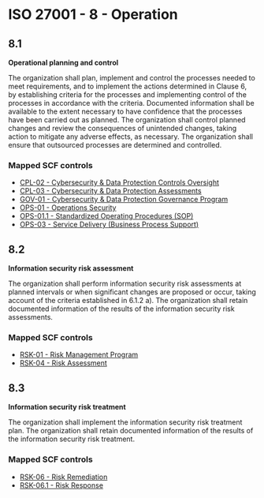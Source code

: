 # ISO 27001 - 8 - Operation
## 8.1
**Operational planning and control**

The organization shall plan, implement and control the processes needed to meet requirements, and to implement the actions determined in Clause 6, by establishing criteria for the processes and implementing control of the processes in accordance with the criteria. Documented information shall be available to the extent necessary to have confidence that the processes have been carried out as planned. The organization shall control planned changes and review the consequences of unintended changes, taking action to mitigate any adverse effects, as necessary. The organization shall ensure that outsourced processes are determined and controlled.

### Mapped SCF controls
- [CPL-02 - Cybersecurity & Data Protection Controls Oversight](../scf/cpl-02-cybersecurity&dataprotectioncontrolsoversight.md)
- [CPL-03 - Cybersecurity & Data Protection Assessments](../scf/cpl-03-cybersecurity&dataprotectionassessments.md)
- [GOV-01 - Cybersecurity & Data Protection Governance Program](../scf/gov-01-cybersecurity&dataprotectiongovernanceprogram.md)
- [OPS-01 - Operations Security](../scf/ops-01-operationssecurity.md)
- [OPS-01.1 - Standardized Operating Procedures (SOP)](../scf/ops-011-standardizedoperatingproceduressop.md)
- [OPS-03 - Service Delivery (Business Process Support)](../scf/ops-03-servicedeliverybusinessprocesssupport.md)

## 8.2
**Information security risk assessment**

The organization shall perform information security risk assessments at planned intervals or when significant changes are proposed or occur, taking account of the criteria established in 6.1.2 a). The organization shall retain documented information of the results of the information security risk assessments.

### Mapped SCF controls
- [RSK-01 - Risk Management Program](../scf/rsk-01-riskmanagementprogram.md)
- [RSK-04 - Risk Assessment](../scf/rsk-04-riskassessment.md)

## 8.3
**Information security risk treatment**

The organization shall implement the information security risk treatment plan. The organization shall retain documented information of the results of the information security risk treatment.

### Mapped SCF controls
- [RSK-06 - Risk Remediation](../scf/rsk-06-riskremediation.md)
- [RSK-06.1 - Risk Response](../scf/rsk-061-riskresponse.md)
